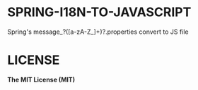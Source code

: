 # SPRING-I18N-TO-JAVASCRIPT
Spring's message_?(\[a-zA-Z_\]+)?.properties convert to JS file

# LICENSE
**The MIT License (MIT)**